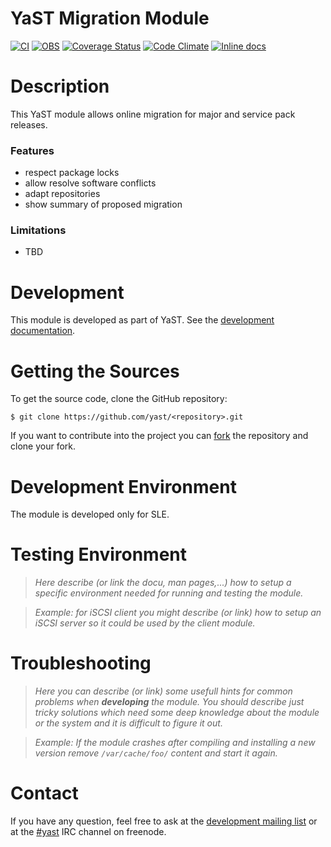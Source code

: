 YaST Migration Module
=======================
[![CI](https://github.com/yast/yast-migration/workflows/CI/badge.svg?branch=master)](
https://github.com/yast/yast-migration/actions?query=branch%3Amaster)
[![OBS](https://github.com/yast/yast-migration/actions/workflows/submit.yml/badge.svg)](https://github.com/yast/yast-migration/actions/workflows/submit.yml)
[![Coverage Status](https://img.shields.io/coveralls/yast/yast-migration.svg)](https://coveralls.io/r/yast/yast-migration?branch=master)
[![Code Climate](https://codeclimate.com/github/yast/yast-migration/badges/gpa.svg)](https://codeclimate.com/github/yast/yast-migration)
[![Inline docs](http://inch-ci.org/github/yast/yast-migration.svg?branch=master)](http://inch-ci.org/github/yast/yast-migration)

Description
============

This YaST module allows online migration for major and service pack releases.

### Features ###

- respect package locks
- allow resolve software conflicts
- adapt repositories
- show summary of proposed migration

### Limitations ###

- TBD

Development
===========

This module is developed as part of YaST. See the
[development documentation](http://yastgithubio.readthedocs.org/en/latest/development/).


Getting the Sources
===================

To get the source code, clone the GitHub repository:

    $ git clone https://github.com/yast/<repository>.git

If you want to contribute into the project you can
[fork](https://help.github.com/articles/fork-a-repo/) the repository and clone your fork.


Development Environment
=======================

The module is developed only for SLE.

Testing Environment
===================

> *Here describe (or link the docu, man pages,...) how to setup a specific environment
> needed for running and testing the module.*

> *Example: for iSCSI client you might describe (or link) how to setup an iSCSI server
> so it could be used by the client module.*


Troubleshooting
===============

> *Here you can describe (or link) some usefull hints for common problems when <b>developing</b> the module.
> You should describe just tricky solutions which need some deep knowledge about the module or
> the system and it is difficult to figure it out.*

> *Example: If the module crashes after compiling and installing a new version remove `/var/cache/foo/`
> content and start it again.*


Contact
=======

If you have any question, feel free to ask at the [development mailing
list](http://lists.opensuse.org/yast-devel/) or at the
[#yast](https://webchat.freenode.net/?channels=%23yast) IRC channel on freenode.
